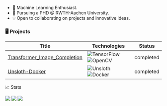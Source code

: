 * 👀 Machine Learning Enthusiast.
* 📖 Pursuing a PHD @ RWTH-Aachen University.
* 💡 Open to collaborating on projects and innovative ideas.

### 🖥️ Projects 

| Title         | Technologies  | Status|
| ------------- |-------------  | ----- |
|[Transformer_Image_Completion](https://github.com/LukasBeckers/Transformer_Image_Completion "Use a self-coded transformer in tensorflow to complete MNIST images autoregressively.")     |![TensorFlow](https://img.shields.io/badge/TensorFlow-black?style=flat-square&logo=tensorflow) ![OpenCV](https://img.shields.io/badge/OpenCV-black?style=flat-square&logo=opencv) | completed |
|[Unsloth-Docker](https://github.com/LukasBeckers/Unsloth-Docker "Dockerized Unsloth deployment!")|![Unsloth](https://img.shields.io/badge/Unsloth-black?style=flat-square&logo=unsloth) ![Docker](https://img.shields.io/badge/Docker-black?style=flat-square&logo=docker)| completed |




📈 Stats 

 
![](http://github-profile-summary-cards.vercel.app/api/cards/profile-details?username=LukasBeckers&theme=dark) ![](http://github-profile-summary-cards.vercel.app/api/cards/repos-per-language?username=LukasBeckers&theme=dark) ![](http://github-profile-summary-cards.vercel.app/api/cards/most-commit-language?username=LukasBeckers&theme=dark)

